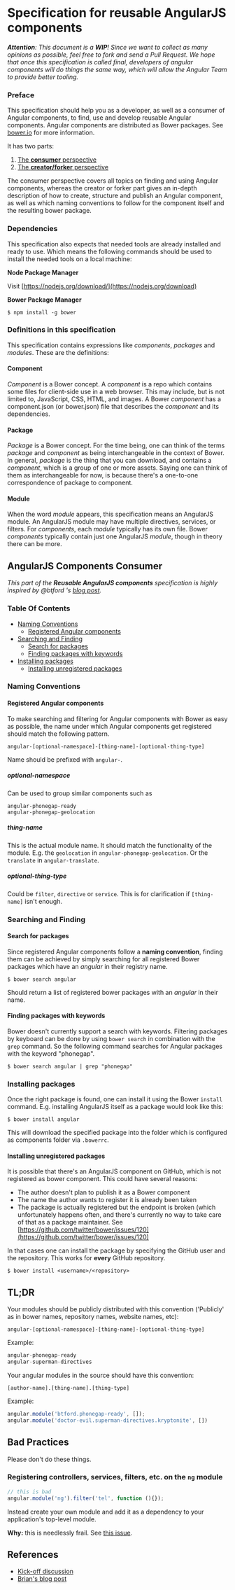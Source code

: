 # Specification for reusable AngularJS components

_**Attention**: This document is a **WIP**! Since we want to collect as many opinions as possible, feel free to fork and send a Pull Request.
We hope that once this specification is called final, developers of angular components will do things the same way, which will allow the Angular Team to provide better tooling._

### Preface
This specification should help you as a developer, as well as a consumer of Angular components, to find, use and develop reusable Angular components.
Angular components are distributed as Bower packages.
See [bower.io](http://bower.io) for more information.

It has two parts:

1. [The **consumer** perspective](#angularjs-components-consumer)
2. [The **creator/forker** perspective](#angularjs-components-creator)

The consumer perspective covers all topics on finding and using Angular components, whereas the creator or forker part gives an in-depth description of how to create, structure and publish an Angular component, as well as which naming conventions to follow for the component itself and the resulting bower package.

### Dependencies

This specification also expects that needed tools are already installed and ready to use.
Which means the following commands should be used to install the needed tools on a local machine:

**Node Package Manager**

Visit [https://nodejs.org/download/](https://nodejs.org/download)

**Bower Package Manager**
```shell
$ npm install -g bower
```

### Definitions in this specification

This specification contains expressions like _components_, _packages_ and _modules_.
These are the definitions:

#### Component
_Component_ is a Bower concept.
A _component_ is a repo which contains some files for client-side use in a web browser.
This may include, but is not limited to, JavaScript, CSS, HTML, and images.
A Bower _component_ has a component.json (or bower.json) file that describes the _component_ and its dependencies.

#### Package
_Package_ is a Bower concept.
For the time being,  one can think of the terms _package_ and _component_ as being interchangeable in the context of Bower.
In general, _package_ is the thing that you can download, and contains a _component_, which is a group of one or more assets.
Saying one can think of them as interchangeable for now, is because there's a one-to-one correspondence of package to component.

#### Module
When the word _module_ appears, this specification means an AngularJS module.
An AngularJS module may have multiple directives, services, or filters.
For _components_, each _module_ typically has its own file.
Bower _components_ typically contain just one AngularJS _module_, though in theory there can be more.

## AngularJS Components Consumer

_This part of the **Reusable AngularJS components** specification is highly inspired by @btford 's [blog post](http://briantford.com/blog/angular-bower.html)._

### Table Of Contents

* [Naming Conventions](#naming-conventions)
    * [Registered Angular components](#registered-angular-components)
* [Searching and Finding](#searching-and-finding)
    * [Search for packages](#search-for-packages)
    * [Finding packages with keywords](#finding-packages-with-keywords)
* [Installing packages](#installing-packages)
    * [Installing unregistered packages](#installing-unregistered-packages)

### Naming Conventions

#### Registered Angular components
To make searching and filtering for Angular components with Bower as easy as possible, the name under which Angular components get registered should match the following pattern.

```
angular-[optional-namespace]-[thing-name]-[optional-thing-type]
```

Name should be prefixed with `angular-`.

##### optional-namespace
Can be used to group similar components such as
```
angular-phonegap-ready
angular-phonegap-geolocation
```

##### thing-name
This is the actual module name.
It should match the functionality of the module.
E.g. the `geolocation` in `angular-phonegap-geolocation`.
Or the `translate` in `angular-translate`.

##### optional-thing-type
Could be `filter`, `directive` or `service`.
This is for clarification if `[thing-name]` isn't enough.


### Searching and Finding

#### Search for packages
Since registered Angular components follow a **naming convention**, finding them can be achieved by simply searching for all registered Bower packages which have an _angular_ in their registry name.

```shell
$ bower search angular
```
Should return a list of registered bower packages with an _angular_ in their name.

#### Finding packages with keywords
Bower doesn't currently support a search with keywords.
Filtering packages by keyboard can be done by using `bower search` in combination with the `grep` command.
So the following command searches for Angular packages with the keyword "phonegap".

```shell
$ bower search angular | grep "phonegap"
```

### Installing packages
Once the right package is found, one can install it using the Bower `install` command.
E.g. installing AngularJS itself as a package would look like this:

```shell
$ bower install angular
```

This will download the specified package into the folder which is configured as components folder via `.bowerrc`.

#### Installing unregistered packages
It is possible that there's an AngularJS component on GitHub, which is not registered as bower component.
This could have several reasons:

* The author doesn't plan to publish it as a Bower component
* The name the author wants to register it is already been taken
* The package is actually registered but the endpoint is broken (which unfortunately happens often, and there's currently no way to take care of that as a package maintainer.
See [https://github.com/twitter/bower/issues/120](https://github.com/twitter/bower/issues/120)

In that cases one can install the package by specifying the GitHub user and the repository.
This works for **every** GitHub repository.

```shell
$ bower install <username>/<repository>
```

## TL;DR

Your modules should be publicly distributed with this convention ('Publicly' as in bower names, repository names, website names, etc):
```
angular-[optional-namespace]-[thing-name]-[optional-thing-type]
```
Example:
```javascript
angular-phonegap-ready
angular-superman-directives
```

Your angular modules in the source should have this convention:
```
[author-name].[thing-name].[thing-type]
```
Example:
```javascript
angular.module('btford.phonegap-ready', []);
angular.module('doctor-evil.superman-directives.kryptonite', [])
```


## Bad Practices

Please don't do these things.

### Registering controllers, services, filters, etc. on the `ng` module

```javascript
// this is bad
angular.module('ng').filter('tel', function (){});
```

Instead create your own module and add it as a dependency to your application's top-level module.

**Why:** this is needlessly frail. See [this issue](https://github.com/angular/angular.js/issues/7709#issuecomment-46300969).


## References

* [Kick-off discussion](https://gist.github.com/PascalPrecht/5411171)
* [Brian's blog post](http://briantford.com/blog/angular-bower.html)
